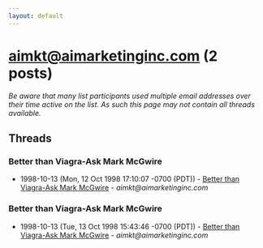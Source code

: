 ```yaml
---
layout: default
---
```


# aimkt@aimarketinginc.com (2 posts)

_Be aware that many list participants used multiple email addresses over their time active on the list. As such this page may not contain all threads available._

## Threads

### Better than Viagra-Ask Mark McGwire
+ 1998-10-13 (Mon, 12 Oct 1998 17:10:07 -0700 (PDT)) - [Better than Viagra-Ask Mark McGwire](/archive/1998/10/2643713b2b25e6ddfac68f9511701a26d03b72643efe471ca90027100e96dc58) - _aimkt@aimarketinginc.com_

### Better than Viagra-Ask Mark McGwire
+ 1998-10-13 (Tue, 13 Oct 1998 15:43:46 -0700 (PDT)) - [Better than Viagra-Ask Mark McGwire](/archive/1998/10/85e8184debaebd74b0a89019a5365ada653dab898bb158243d9825fec929db0d) - _aimkt@aimarketinginc.com_

